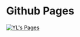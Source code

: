 # Github Pages
[![YL's Pages](http://brand.phodal.com/shields/idea-small.svg)](https://FaDrYL.github.io/Pages-test/)
